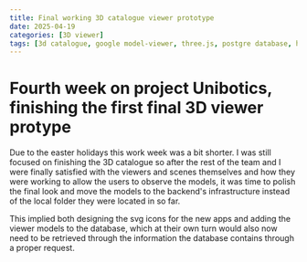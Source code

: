 ```yaml
---
title: Final working 3D catalogue viewer prototype
date: 2025-04-19
categories: [3D viewer]
tags: [3d catalogue, google model-viewer, three.js, postgre database, http requests]
---
```


# Fourth week on project Unibotics, finishing the first final 3D viewer protype

Due to the easter holidays this work week was a bit shorter. I was still focused on finishing the 3D catalogue so after the rest of the team and I were finally satisfied with the viewers and scenes themselves and how they were working to allow the users to observe the models, it was time to polish the final look and move the models to the backend's infrastructure instead of the local folder they were located in so far.

This implied both designing the svg icons for the new apps and adding the viewer models to the database, which at their own turn would also now need to be retrieved through the information the database contains through a proper request.